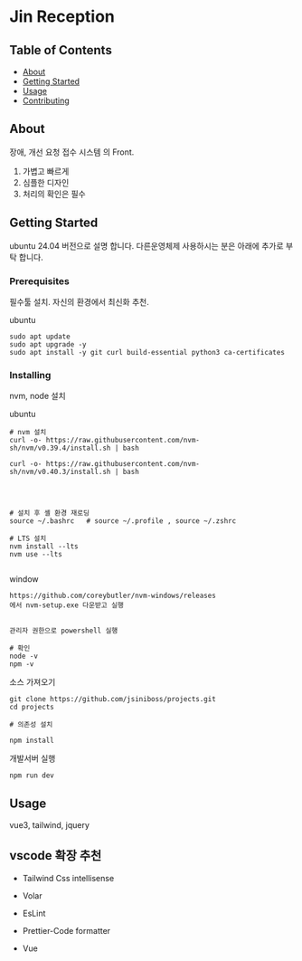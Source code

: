 # Jin Reception

## Table of Contents

- [About](#about)
- [Getting Started](#getting_started)
- [Usage](#usage)
- [Contributing](../CONTRIBUTING.md)

## About <a name = "about"></a>

장애, 개선 요청 접수 시스템 의 Front.
1. 가볍고 빠르게
2. 심플한 디자인
3. 처리의 확인은 필수

## Getting Started <a name = "getting_started"></a>

ubuntu 24.04 버전으로 설명 합니다. 다른운영체제 사용하시는 분은 아래에 추가로 부탁 합니다.

### Prerequisites

필수툴 설치. 자신의 환경에서 최신화 추천.

ubuntu

```
sudo apt update
sudo apt upgrade -y
sudo apt install -y git curl build-essential python3 ca-certificates
```


### Installing

nvm, node 설치

ubuntu

```
# nvm 설치
curl -o- https://raw.githubusercontent.com/nvm-sh/nvm/v0.39.4/install.sh | bash

curl -o- https://raw.githubusercontent.com/nvm-sh/nvm/v0.40.3/install.sh | bash




# 설치 후 셸 환경 재로딩 
source ~/.bashrc   # source ~/.profile , source ~/.zshrc

# LTS 설치
nvm install --lts
nvm use --lts


```


window
```
https://github.com/coreybutler/nvm-windows/releases
에서 nvm-setup.exe 다운받고 실행


관리자 권한으로 powershell 실행

```

```
# 확인
node -v
npm -v

```


소스 가져오기

```
git clone https://github.com/jsiniboss/projects.git
cd projects

# 의존성 설치

npm install
```

개발서버 실행
```
npm run dev
```




## Usage <a name = "usage"></a>

vue3, tailwind, jquery


## vscode 확장 추천

- Tailwind Css intellisense 
- Volar
- EsLint
- Prettier-Code formatter

- Vue
